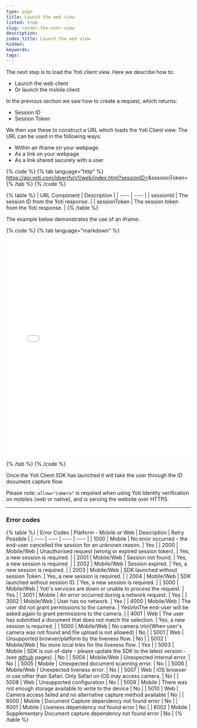```yaml
---
type: page
title: Launch the web view
listed: true
slug: render-the-user-view
description: 
index_title: Launch the web view
hidden: 
keywords: 
tags: 
---
```


The next step is to load the Yoti client view. Here we describe how to:

- Launch the web client
- Or launch the mobile client

In the previous section we saw how to create a request, which returns:

- Session ID
- Session Token

We then use these to construct a URL which loads the Yoti Client view. The URL can be used in the following ways:

- Within an iframe on your webpage
- As a link on your webpage
- As a link shared securely with a user

{% code %}
{% tab language="http" %}
https://api.yoti.com/idverify/v1/web/index.html?sessionID=<inputsessionID>&sessionToken=<yoursessionToken>
{% /tab %}
{% /code %}

{% table %}
| URL Component | Description | 
| ---- | ---- | 
| sessionId | The session ID from the Yoti response. | 
| sessionToken | The session token from the Yoti response. | 
{% /table %}

The example below demonstrates the use of an iframe:

{% code %}
{% tab language="markdown" %}
<iframe src="<https://api.yoti.com/idverify/v1/web/index.html?sessionID=<inputsessionID>&sessionToken=<yoursessionTokenID>" style="height:605px; width:100%; border:none;" allow="camera"></iframe>
{% /tab %}
{% /code %}

Once the Yoti Client SDK has launched it will take the user through the ID document capture flow.

Please note: `allow="camera"` is required when using Yoti Identity verification on mobiles (web or native), and is serving the website over HTTPS.

---

### Error codes

{% table %}
| Error Codes | Platform - Mobile or Web | Description | Retry Possible | 
| ---- | ---- | ---- | ---- | 
| 1000 | Mobile | No error occurred – the end-user cancelled the session for an unknown reason. | Yes | 
| 2000 | Mobile/Web | Unauthorised request (wrong or expired session token). | Yes, a new session is required. | 
| 2001 | Mobile/Web | Session not found. | Yes, a new session is required. | 
| 2002 | Mobile/Web | Session expired. | Yes, a new session is required. | 
| 2003 | Mobile/Web | SDK launched without session Token. | Yes, a new session is required. | 
| 2004 | Mobile/Web | SDK launched without session ID. | Yes, a new session is required. | 
| 3000 | Mobile/Web | Yoti's services are down or unable to process the request. | Yes | 
| 3001 | Mobile | An error occurred during a network request. | Yes | 
| 3002 | Mobile/Web | User has no network. | Yes | 
| 4000 | Mobile/Web | The user did not grant permissions to the camera. | Yes\n\nThe end-user will be asked again to grant permissions to the camera. | 
| 4001 | Web | The user has submitted a document that does not match the selection. | Yes, a new session is required. | 
| 5000 | Mobile/Web | No camera.\n\n(When user's camera was not found and file upload is not allowed) | No | 
| 5001 | Web | Unsupported browser/platform by the liveness flow. | No | 
| 5002 | Mobile/Web | No more local tries for the liveness flow. | Yes | 
| 5003 | Mobile | SDK is out-of-date - please update the SDK to the latest version - (see [github](https://github.com/getyoti/) pages). | No | 
| 5004 | Mobile/Web | Unexpected internal error. | No | 
| 5005 | Mobile | Unexpected document scanning error. | No | 
| 5006 | Mobile/Web | Unexpected liveness error. | No | 
| 5007 | Web | iOS browser in use other than Safari. Only Safari on iOS may access camera. | No | 
| 5008 | Web | Unsupported configuration | No | 
| 5009 | Mobile | There was not enough storage available to write to the device | No | 
| 5010 | Web | Camera access failed and no alternative capture method available | No | 
| 6000 | Mobile | Document Capture dependency not found error | No | 
| 6001 | Mobile | Liveness dependency not found error | No | 
| 6002 | Mobile | Supplementary Document capture dependency not found error | No | 
{% /table %}